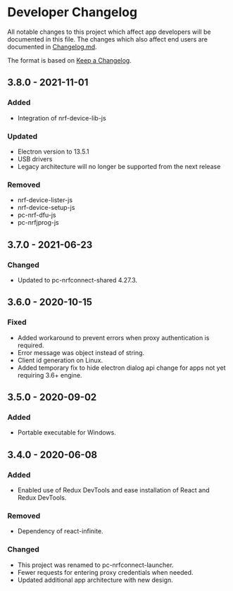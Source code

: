# Developer Changelog
All notable changes to this project which affect app developers will be
documented in this file. The changes which also affect end users are documented
in [Changelog.md](./Changelog.md).

The format is based on [Keep a Changelog](https://keepachangelog.com/en/1.0.0/).

## 3.8.0 - 2021-11-01
### Added
- Integration of nrf-device-lib-js
### Updated
- Electron version to 13.5.1
- USB drivers
- Legacy architecture will no longer be supported from the next release
### Removed
- nrf-device-lister-js
- nrf-device-setup-js
- pc-nrf-dfu-js
- pc-nrfjprog-js

## 3.7.0 - 2021-06-23
### Changed
- Updated to pc-nrfconnect-shared 4.27.3.

## 3.6.0 - 2020-10-15
### Fixed
- Added workaround to prevent errors when proxy authentication is required.
- Error message was object instead of string.
- Client id generation on Linux.
- Added temporary fix to hide electron dialog api change for apps not yet requiring 3.6+ engine.

## 3.5.0 - 2020-09-02
### Added
- Portable executable for Windows.

## 3.4.0 - 2020-06-08
### Added
- Enabled use of Redux DevTools and ease installation of React and Redux DevTools.
### Removed
- Dependency of react-infinite.
### Changed
- This project was renamed to pc-nrfconnect-launcher.
- Fewer requests for entering proxy credentials when needed.
- Updated additional app architecture with new design.
